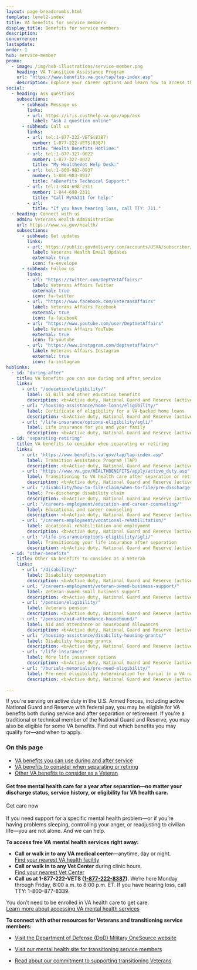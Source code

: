 ```yaml
---
layout: page-breadcrumbs.html
template: level2-index
title: VA benefits for service members
display_title: Benefits for service members
description: 
concurrence:
lastupdate:
order: 1
hub: service-member
promo:
  - image: /img/hub-illustrations/service-member.png
    heading: VA Transition Assistance Program 
    url: "https://www.benefits.va.gov/tap/tap-index.asp"
    description: Explore your career options and learn how to access the VA benefits you've earned.
social:
  - heading: Ask questions
    subsections:
      - subhead: Message us
        links:
        - url: https://iris.custhelp.va.gov/app/ask
          label: "Ask a question online"
      - subhead: Call us
        links:
        - url: tel:1-877-222-VETS(8387)
          number: 1-877-222-VETS(8387)
          title: "Health Benefits Hotline:"
        - url: tel:1-877-327-0022
          number: 1-877-327-0022
          title: "My HealtheVet Help Desk:"
        - url: tel:1-800-983-0937
          number: 1-800-983-0937
          title: "eBenefits Technical Support:"
        - url: tel:1-844-698-2311
          number: 1-844-698-2311
          title: "Call MyVA311 for help:"
        - url:
          title: "If you have hearing loss, call TTY: 711."
  - heading: Connect with us
    admin: Veterans Health Administration
    url: https://www.va.gov/health/
    subsections:
      - subhead: Get updates
        links:
        - url: https://public.govdelivery.com/accounts/USVA/subscriber/new/
          label: Veterans Health Email Updates
          external: true
          icon: fa-envelope
      - subhead: Follow us
        links:
        - url: "https://twitter.com/DeptVetAffairs/"
          label: Veterans Affairs Twitter
          external: true
          icon: fa-twitter
        - url: "https://www.facebook.com/VeteransAffairs"
          label: Veterans Affairs Facebook
          external: true
          icon: fa-facebook
        - url: "https://www.youtube.com/user/DeptVetAffairs"
          label: Veterans Affairs YouTube
          external: true
          icon: fa-youtube
        - url: "https://www.instagram.com/deptvetaffairs/"
          label: Veterans Affairs Instagram
          external: true
          icon: fa-instagram
hublinks:
  - id: "during-after"
    title: VA benefits you can use during and after service
    links:
      - url: "/education/eligibility/"
        label: GI Bill and other education benefits
        description: <b>Active duty, National Guard and Reserve (active, traditional, technical)</b> <br> Find out if you qualify for VA education benefits to help pay for school or training. And learn how to transfer Post-9/11 GI Bill benefits to your dependents.
      - url: "/housing-assistance/home-loans/eligibility/"
        label: Certificate of eligibility for a VA-backed home loans
        description: <b>Active duty, National Guard and Reserve (active, traditional, technical)</b> <br> Review requirements for getting a certificate of eligibility to buy, build, improve, or refinance a home. 
      - url: "/life-insurance/options-eligibility/sgli/"
        label: Life insurance for you and your family
        description: <b>Active duty, National Guard and Reserve (active, traditional, technical)</b> <br> Find out if you qualify for and how to manage your SGLI coverage, and learn about coverage options for you and your family after separation or retirement.
  - id: "separating-retiring"
    title: VA benefits to consider when separating or retiring
    links:
      - url: "https://www.benefits.va.gov/tap/tap-index.asp"
        label: Transition Assistance Program (TAP)
        description: <b>Active duty, National Guard and Reserve (active, traditional, technical)</b> <br> As you prepare to separate or retire from the military, explore your career options and learn how to access the VA benefits you've earned by attending a Transition Assistance Program (TAP) briefing.
      - url: "https://www.va.gov/HEALTHBENEFITS/apply/active_duty.asp"
        label: Transitioning to VA health care after separation or retirement
        description: <b>Active duty, National Guard and Reserve (active only)</b> <br> Learn about transitioning from TRICARE to VA health care, and how to apply for health care benefits once you've received your separation or retirement orders. If you're a combat Veteran, apply right away to take advantage of 5 years of enhanced eligibility.
      - url: "/disability/how-to-file-claim/when-to-file/pre-discharge-claim/"
        label: Pre-discharge disability claim
        description: <b>Active duty, National Guard and Reserve (active, traditional, technical)</b> <br> If you have an illness or injury that you believe was caused—or made worse—by your active-duty service, file for disability benefits 180 to 90 days before you leave the military. This may help speed up your claim so you can get your benefits sooner. Find out how to file your claim, and what to do if you have less than 90 days left on active duty.
      - url: "/careers-employment/education-and-career-counseling/"
        label: Educational and career counseling
        description: <b>Active duty, National Guard and Reserve (active only)</b> <br> Find out how to get free educational and career counseling. You'll need to apply no sooner than 6 months before discharge and no later than 1 year after discharge.
      - url: "/careers-employment/vocational-rehabilitation/"
        label: Vocational rehabilitation and employment
        description: <b>Active duty, National Guard and Reserve (active, traditional, technical)</b> <br>  If you have a disability that was caused—or made worse—by your active-duty service and that limits your ability to work or prevents you from working, find out how to apply for vocational rehab. You may be eligible if you're nearing your time of discharge and up to 12 years from the date you receive your notice of separation or first VA service-connected disability rating.
      - url: "/life-insurance/options-eligibility/sgli/"
        label: Transitioning your life insurance after separation
        description: <b>Active duty, National Guard and Reserve (active, traditional, technical)</b> <br> Find out how to convert your SGLI coverage to a Veterans' Group Life Insurance (VGLI) policy or commercial policy, and learn about other options for coverage if you have service-connected disabilities. Keep in mind that you’ll need to get new coverage quickly. In some cases, you must act within 120 days of separation to ensure no lapse in coverage.
  - id: "other-benefits"
    title: Other VA benefits to consider as a Veteran
    links:
      - url: "/disability/"
        label: Disability compensation
        description: <b>Active duty, National Guard and Reserve (active, traditional, technical)</b> <br> File a claim for disability compensation for conditions related to your military service, and manage your benefits over time.        
      - url: "/careers-employment/veteran-owned-business-support/"
        label: Veteran-owned small business support
        description: <b>Active duty, National Guard and Reserve (active, traditional, technical)</b> <br> Register to do business with VA and get support for your Veteran-own small business.
      - url: "/pension/eligibility/"
        label: Veterans pension
        description: <b>Active duty, National Guard and Reserve (active only)</b> <br> If you served on active duty during wartime, are over 65 or have a service-connected disability, and you have limited or no income, find out if you qualify for a Veterans Pension. 
      - url: "/pension/aid-attendance-housebound/"
        label: Aid and attendance or housebound allowances
        description: <b>Active duty, National Guard and Reserve (active only)</b> <br> If you need help with your daily activities, or you’re housebound, see if you qualify for monthly payments added to the amount of your monthly Veterans pension.
      - url: "/housing-assistance/disability-housing-grants/"
        label: Disability housing grants
        description: <b>Active duty, National Guard and Reserve (active, traditional, technical)</b> <br> If you have a service-connected disability, find out how to apply for a housing grant to make changes to your home to help you live more independently.
      - url: "/life-insurance/"    
        label: More life insurance options
        description: <b>Active duty, National Guard and Reserve (active, traditional, technical)</b> <br> Explore life insurance coverage options and services for you and your family, and manage your policy online.
      - url: "/burials-memorials/pre-need-eligibility/"
        label: Pre-need eligibility determination for burial in a VA national cemetery
        description: <b>Active duty, National Guard and Reserve (active, traditional, technical)</b> <br>  Apply for a pre-need eligibility decision letter to confirm that you qualify for burial in a VA national cemetery. This can help you pre-plan, and make the process easier for your family members in their time of need. 

---
```


<p class="va-introtext">
If you're serving on active duty in the U.S. Armed Forces, including active National Guard and Reserve with federal pay, you may be eligible for VA benefits both during service and after separation or retirement. If you're a traditional or technical member of the National Guard and Reserve, you may also be eligible for some VA benefits. Find out which benefits you may qualify for—and when to apply.
</p>

<h3>On this page</h3>

<ul>
  <li><a href="#during-after">VA benefits you can use during and after service</a></li>
  <li><a href="#separating-retiring">VA benefits to consider when separating or retiring</a></li>
  <li><a href="#other-benefits">Other VA benefits to consider as a Veteran</a></li>
</ul>

<div class="usa-alert usa-alert-info">
  <div class="usa-alert-body">
    <h4 class="usa-alert-heading">Get free mental health care for a year after separation—no matter your discharge status, service history, or eligibility for VA health care.</h4>
    <a id="crisis-expander-link">Get care now</a>
    <div id="crisis-expander-content" class="expander-content expander-content-closed">
      <div class="expander-content-inner usa-alert-text">
<br>
If you need support for a specific mental health problem—or if you’re having problems sleeping, controlling your anger, or readjusting to civilian life—you are not alone. And we can help.

**To access free VA mental health services right away:**
- **Call or walk in to any VA medical center**—anytime, day or night. <br>
<a href="https://www.va.gov/find-locations/?zoomLevel=4&page=1&address=&facilityType=health&serviceType">Find your nearest VA health facility</a>
- **Call or walk in to any Vet Center** during clinic hours. <br>
<a href="https://www.va.gov/find-locations/?zoomLevel=4&page=1&address=&facilityType=health&serviceType">Find your nearest Vet Center</a>
- **Call us at 1-877-222-VETS (<a href="tel:+18772228387">1-877-222-8387</a>).** We’re here Monday through Friday, 8:00 a.m. to 8:00 p.m. ET. If you have hearing loss, call TTY: 1-800-877-8339.

You don’t need to be enrolled in VA health care to get care. <br>
<a href="https://www.va.gov/health-care/health-needsconditions/mental-health/">Learn more about accessing VA mental health services</a>

**To connect with other resources for Veterans and transitioning service members:**
- <a href="https://www.militaryonesource.mil/">Visit the Department of Defense (DoD) Military OneSource website</a>
- <a href="https://www.mentalhealth.va.gov/transitioningservice/programs.asp">Visit our mental health site for transitioning service members</a>
- <a href="https://www.whitehouse.gov/presidential-actions/presidential-executive-order-supporting-veteranstransition-uniformed-service-civilian-life/">Read about our commitment to supporting transitioning Veterans</a>

   </div>
  </div>
 </div>
</div>

<script type="text/javascript">
  // Toggle the expandable crisis info
  document.getElementById('crisis-expander-link')
    .addEventListener('click', function () {
      document.getElementById('crisis-expander-content').classList.toggle('expander-content-closed');
    });
</script>
